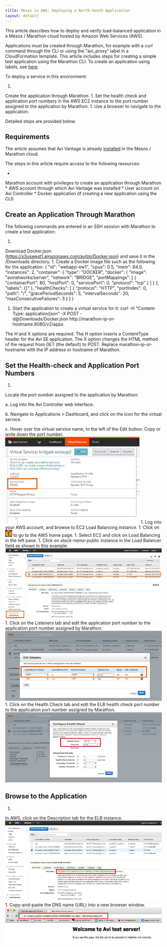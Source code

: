 ```yaml
---
title: Mesos in AWS: Deploying a North-South Application
layout: default
---
```

This article describes how to deploy and verify load-balanced application in a Mesos / Marathon cloud hosted by Amazon Web Services (AWS).

Applications must be created through Marathon, for example with a *curl* command through the CLI or using the "avi_proxy" label in a CloudFormation template. This article includes steps for creating a simple test application using the Marathon CLI. To create an application using labels, see <a href="/2016/02/12/creating-applications-in-mesos-with-marathon-labels/">here</a>.

To deploy a service in this environment:

1. 
Create the application through Marathon.
1. 
Set the health check and application port numbers in the AWS EC2 instance to the port number assigned to the application by Marathon.
1. 
Use a browser to navigate to the application.

Detailed steps are provided below.

## Requirements

The article assumes that Avi Vantage is already <a href="/2016/02/15/installing-mesos-aws-using-the-vantage-cloudformation-template/">installed</a> in the Mesos / Marathon cloud.

The steps in this article require access to the following resources:

* 
Marathon account with privileges to create an application through Marathon
* 
AWS account through which Avi Vantage was installed
* 
User account on Avi Controller
* 
Docker application (if creating a new application using the CLI)

## Create an Application Through Marathon

The following commands are entered in an SSH session with Marathon to create a test application:

1. 
Download Docker.json (<a href="https://s3uswest1.amazonaws.com/avitm/Docker.json">https://s3uswest1.amazonaws.com/avitm/Docker.json</a>) and save it in the /Downloads directory.
1. 
Create a Docker image file such as the following for the application:
{ "id": "webapp-ew1", "cpus": 0.5, "mem": 64.0, "instances": 2, "container": { "type": "DOCKER", "docker": { "image": "avinetworks/server", "network": "BRIDGE", "portMappings": [ { "containerPort": 80, "hostPort": 0, "servicePort": 0, "protocol": "tcp" } ] } }, "labels": {}" }, "healthChecks": [ { "protocol": "HTTP", "portIndex": 0, "path": "/", "gracePeriodSeconds": 5, "intervalSeconds": 20, "maxConsecutiveFailures": 3 } ] }

1. Start the application to create a virtual service for it: 
curl -H "Content­Type: application/json" -X POST -d@Downloads/Docker.json http://marathon-ip-or-hostname:8080/v2/apps

The H and X options are required. The H option inserts a Content­Type header for the Avi SE application. The X option changes the HTML method of the request from GET (the default) to POST. Replace marathon-ip-or-hostname with the IP address or hostname of Marathon.

## Set the Health-check and Application Port Numbers

1. 
Locate the port number assigned to the application by Marathon:

a. Log into the Avi Controller web interface.

b. Navigate to Applications > Dashboard, and click on the icon for the virtual service.

c. Hover over the virtual service name, to the left of the Edit button. Copy or write down the port number. <a href="img/aws-mesos-vscreate0.jpg"><img src="img/aws-mesos-vscreate0.jpg" alt="aws-mesos-vscreate0" width="432" height="279"></a>
1. 
Log into your AWS account, and browse to EC2 Load Balancing instance.
1. 
Click on <img src="img/aws-home-icon.jpg" alt="edit-icon" width="22" height="22"> to go to the AWS home page.
1. 
Select EC2 and click on Load Balancing in the left pane.
1. 
Click on *stack-name*-public instance in the Load Balancer field as shown in this example: <a href="img/aws-mesos-vscreate.jpg"><img src="img/aws-mesos-vscreate.jpg" alt="aws-mesos-vscreate" width="528" height="228"></a>
1. 
Click on the Listeners tab and edit the application port number to the application port number assigned by Marathon. <a href="img/aws-mesos-vscreate2.jpg"><img src="img/aws-mesos-vscreate2.jpg" alt="aws-mesos-vscreate2" width="528" height="225"></a>
1. 
Click on the Health Check tab and edit the ELB health check port number to the application port number assigned by Marathon. <a href="img/aws-mesos-vscreate3.jpg"><img src="img/aws-mesos-vscreate3.jpg" alt="aws-mesos-vscreate3" width="528" height="225"></a>

## Browse to the Application

1. 
In AWS, click on the Description tab for the ELB instance. <a href="img/aws-mesos-vscreate4.jpg"><img src="img/aws-mesos-vscreate4.jpg" alt="aws-mesos-vscreate4" width="528" height="259"></a>
1. 
Copy-and-paste the DNS name (URL) into a new browser window. <a href="img/aws-mesos-vscreate5.jpg"><img src="img/aws-mesos-vscreate5.jpg" alt="aws-mesos-vscreate5" width="528" height="114"></a>